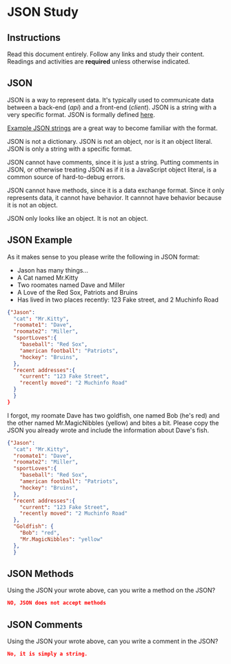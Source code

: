 # JSON Study

## Instructions

Read this document entirely. Follow any links and study their content. Readings
and activities are **required** unless otherwise indicated.

## JSON

JSON is a way to represent data. It's typically used to communicate data between
a back-end (*api*) and a front-end (*client*). JSON is a string with a very
specific format. JSON is formally defined [here](http://www.json.org/).

[Example JSON strings](http://json.org/example.html) are a great way to become
familiar with the format.

JSON is not a dictionary. JSON is not an object, nor is it an object literal.
JSON is only a string with a specific format.

JSON cannot have comments, since it is just a string. Putting comments in JSON,
or otherwise treating JSON as if it is a JavaScript object literal, is a common
source of hard-to-debug errors.

JSON cannot have methods, since it is a data exchange format. Since it only
represents data, it cannot have behavior. It cannnot have behavior because it is
not an object.

JSON only looks like an object. It is not an object.

## JSON Example

As it makes sense to you please write the following in JSON format:

-   Jason has many things...
-   A Cat named Mr.Kitty
-   Two roomates named Dave and Miller
-   A Love of the Red Sox, Patriots and Bruins
-   Has lived in two places recently: 123 Fake street, and 2 Muchinfo Road

```json
{"Jason":
  "cat": "Mr.Kitty",
  "roomate1": "Dave",
  "roomate2": "Miller",
  "sportLoves":{
    "baseball": "Red Sox",
    "american football": "Patriots",
    "hockey": "Bruins",
  },
  "recent addresses":{
    "current": "123 Fake Street",
    "recently moved": "2 Muchinfo Road"
  }
  }
}
```

I forgot, my roomate Dave has two goldfish, one named Bob (he's red) and the
other named Mr.MagicNibbles (yellow) and bites a bit. Please copy the JSON you
already wrote and include the information about Dave's fish.

```json
{"Jason":
  "cat": "Mr.Kitty",
  "roomate1": "Dave",
  "roomate2": "Miller",
  "sportLoves":{
    "baseball": "Red Sox",
    "american football": "Patriots",
    "hockey": "Bruins",
  },
  "recent addresses":{
    "current": "123 Fake Street",
    "recently moved": "2 Muchinfo Road"
  },
  "Goldfish": {
    "Bob": "red",
    "Mr.MagicNibbles": "yellow"
  },
  }
```

## JSON Methods

Using the JSON your wrote above, can you write a method on the JSON?

```json
NO, JSON does not accept methods
```

## JSON Comments

Using the JSON your wrote above, can you write a comment in the JSON?

```json
No, it is simply a string.
```
